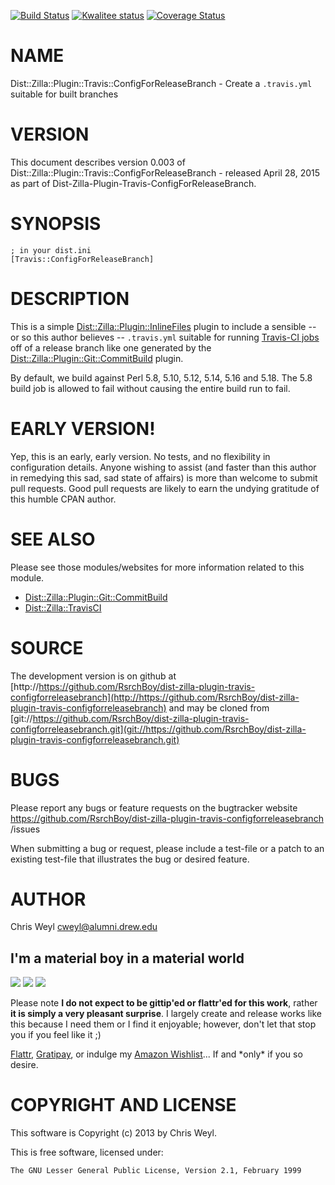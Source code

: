 [![Build Status](https://travis-ci.org/RsrchBoy/dist-zilla-plugin-travis-configforreleasebranch.svg?branch=master)](https://travis-ci.org/RsrchBoy/dist-zilla-plugin-travis-configforreleasebranch)
[![Kwalitee status](http://cpants.cpanauthors.org/dist/Dist-Zilla-Plugin-Travis-ConfigForReleaseBranch.png)](http://cpants.charsbar.org/dist/overview/Dist-Zilla-Plugin-Travis-ConfigForReleaseBranch)
[![Coverage Status](https://coveralls.io/repos/RsrchBoy/dist-zilla-plugin-travis-configforreleasebranch/badge.png?branch=master)](https://coveralls.io/r/RsrchBoy/dist-zilla-plugin-travis-configforreleasebranch?branch=master)

# NAME

Dist::Zilla::Plugin::Travis::ConfigForReleaseBranch - Create a `.travis.yml` suitable for built branches

# VERSION

This document describes version 0.003 of Dist::Zilla::Plugin::Travis::ConfigForReleaseBranch - released April 28, 2015 as part of Dist-Zilla-Plugin-Travis-ConfigForReleaseBranch.

# SYNOPSIS

    ; in your dist.ini
    [Travis::ConfigForReleaseBranch]

# DESCRIPTION

This is a simple [Dist::Zilla::Plugin::InlineFiles](https://metacpan.org/pod/Dist::Zilla::Plugin::InlineFiles) plugin to include a
sensible -- or so this author believes -- `.travis.yml` suitable for running
[Travis-CI jobs](http://travis-ci.org) off of a release branch like one
generated by the [Dist::Zilla::Plugin::Git::CommitBuild](https://metacpan.org/pod/Dist::Zilla::Plugin::Git::CommitBuild)
plugin.

By default, we build against Perl 5.8, 5.10, 5.12, 5.14, 5.16 and 5.18.
The 5.8 build job is allowed to fail without causing the entire build run
to fail.

# EARLY VERSION!

Yep, this is an early, early version.  No tests, and no flexibility in
configuration details.  Anyone wishing to assist (and faster than this author
in remedying this sad, sad state of affairs) is more than welcome to submit
pull requests.  Good pull requests are likely to earn the undying gratitude of
this humble CPAN author.

# SEE ALSO

Please see those modules/websites for more information related to this module.

- [Dist::Zilla::Plugin::Git::CommitBuild](https://metacpan.org/pod/Dist::Zilla::Plugin::Git::CommitBuild)
- [Dist::Zilla::TravisCI](https://metacpan.org/pod/Dist::Zilla::TravisCI)

# SOURCE

The development version is on github at [http://https://github.com/RsrchBoy/dist-zilla-plugin-travis-configforreleasebranch](http://https://github.com/RsrchBoy/dist-zilla-plugin-travis-configforreleasebranch)
and may be cloned from [git://https://github.com/RsrchBoy/dist-zilla-plugin-travis-configforreleasebranch.git](git://https://github.com/RsrchBoy/dist-zilla-plugin-travis-configforreleasebranch.git)

# BUGS

Please report any bugs or feature requests on the bugtracker website
https://github.com/RsrchBoy/dist-zilla-plugin-travis-configforreleasebranch
/issues

When submitting a bug or request, please include a test-file or a
patch to an existing test-file that illustrates the bug or desired
feature.

# AUTHOR

Chris Weyl <cweyl@alumni.drew.edu>

## I'm a material boy in a material world

<div>
    <a href="https://gratipay.com/RsrchBoy/"><img src="http://img.shields.io/gratipay/RsrchBoy.svg" /></a>
    <a href="http://bit.ly/rsrchboys-wishlist"><img src="http://wps.io/wp-content/uploads/2014/05/amazon_wishlist.resized.png" /></a>
    <a href="https://flattr.com/submit/auto?user_id=RsrchBoy&url=https%3A%2F%2Fgithub.com%2FRsrchBoy%2Fdist-zilla-plugin-travis-configforreleasebranch&title=RsrchBoy's%20CPAN%20Dist-Zilla-Plugin-Travis-ConfigForReleaseBranch&tags=%22RsrchBoy's%20Dist-Zilla-Plugin-Travis-ConfigForReleaseBranch%20in%20the%20CPAN%22"><img src="http://api.flattr.com/button/flattr-badge-large.png" /></a>
</div>

Please note **I do not expect to be gittip'ed or flattr'ed for this work**,
rather **it is simply a very pleasant surprise**. I largely create and release
works like this because I need them or I find it enjoyable; however, don't let
that stop you if you feel like it ;)

[Flattr](https://flattr.com/submit/auto?user_id=RsrchBoy&url=https%3A%2F%2Fgithub.com%2FRsrchBoy%2Fdist-zilla-plugin-travis-configforreleasebranch&title=RsrchBoy&#x27;s%20CPAN%20Dist-Zilla-Plugin-Travis-ConfigForReleaseBranch&tags=%22RsrchBoy&#x27;s%20Dist-Zilla-Plugin-Travis-ConfigForReleaseBranch%20in%20the%20CPAN%22),
[Gratipay](https://gratipay.com/RsrchBoy/), or indulge my
[Amazon Wishlist](http://bit.ly/rsrchboys-wishlist)...  If and \*only\* if you so desire.

# COPYRIGHT AND LICENSE

This software is Copyright (c) 2013 by Chris Weyl.

This is free software, licensed under:

    The GNU Lesser General Public License, Version 2.1, February 1999
